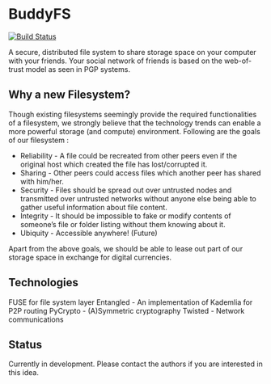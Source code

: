 BuddyFS
=======

[![Build Status](https://drone.io/github.com/anupcshan/buddyfs/status.png)](https://drone.io/github.com/anupcshan/buddyfs/latest)

A secure, distributed file system to share storage space on your computer with your friends. Your social network of friends is based on the web-of-trust model as seen in PGP systems.

Why a new Filesystem?
---------------------
Though existing filesystems seemingly provide the required functionalities of a filesystem, we strongly believe that the technology trends can enable a more powerful storage (and compute) environment. Following are the goals of our filesystem :

* Reliability - A file could be recreated from other peers even if the original host which created the file has lost/corrupted it.
* Sharing - Other peers could access files which another peer has shared with him/her.
* Security - Files should be spread out over untrusted nodes and transmitted over untrusted networks without anyone else being able to gather useful information about file content.
* Integrity - It should be impossible to fake or modify contents of someone’s file or folder listing without them knowing about it.
* Ubiquity - Accessible anywhere! (Future)

Apart from the above goals, we should be able to lease out part of our storage space in exchange for digital currencies. 

Technologies
------------
FUSE for file system layer
Entangled - An implementation of Kademlia for P2P routing
PyCrypto - (A)Symmetric cryptography
Twisted - Network communications

Status
------
Currently in development. Please contact the authors if you are interested in this idea.



